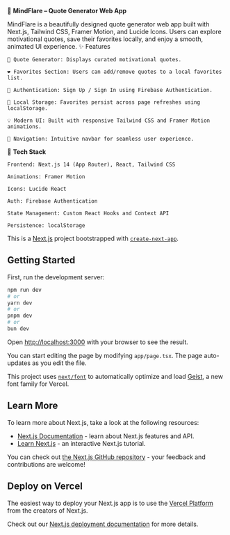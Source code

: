 🧠 **MindFlare – Quote Generator Web App**

MindFlare is a beautifully designed quote generator web app built with Next.js, Tailwind CSS, Framer Motion, and Lucide Icons. Users can explore motivational quotes, save their favorites locally, and enjoy a smooth, animated UI experience.
✨ Features

    🎯 Quote Generator: Displays curated motivational quotes.

    ❤️ Favorites Section: Users can add/remove quotes to a local favorites list.

    🔐 Authentication: Sign Up / Sign In using Firebase Authentication.

    💾 Local Storage: Favorites persist across page refreshes using localStorage.

    💡 Modern UI: Built with responsive Tailwind CSS and Framer Motion animations.

    🔗 Navigation: Intuitive navbar for seamless user experience.

🚀 **Tech Stack**

    Frontend: Next.js 14 (App Router), React, Tailwind CSS

    Animations: Framer Motion

    Icons: Lucide React

    Auth: Firebase Authentication

    State Management: Custom React Hooks and Context API

    Persistence: localStorage
    
This is a [Next.js](https://nextjs.org) project bootstrapped with [`create-next-app`](https://nextjs.org/docs/app/api-reference/cli/create-next-app).

## Getting Started

First, run the development server:

```bash
npm run dev
# or
yarn dev
# or
pnpm dev
# or
bun dev
```

Open [http://localhost:3000](http://localhost:3000) with your browser to see the result.

You can start editing the page by modifying `app/page.tsx`. The page auto-updates as you edit the file.

This project uses [`next/font`](https://nextjs.org/docs/app/building-your-application/optimizing/fonts) to automatically optimize and load [Geist](https://vercel.com/font), a new font family for Vercel.

## Learn More

To learn more about Next.js, take a look at the following resources:

- [Next.js Documentation](https://nextjs.org/docs) - learn about Next.js features and API.
- [Learn Next.js](https://nextjs.org/learn) - an interactive Next.js tutorial.

You can check out [the Next.js GitHub repository](https://github.com/vercel/next.js) - your feedback and contributions are welcome!

## Deploy on Vercel

The easiest way to deploy your Next.js app is to use the [Vercel Platform](https://vercel.com/new?utm_medium=default-template&filter=next.js&utm_source=create-next-app&utm_campaign=create-next-app-readme) from the creators of Next.js.

Check out our [Next.js deployment documentation](https://nextjs.org/docs/app/building-your-application/deploying) for more details.
